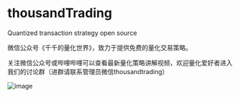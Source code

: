 # thousandTrading
Quantized transaction strategy open source

微信公众号《千千的量化世界》，致力于提供免费的量化交易策略。

关注微信公众号或哔哩哔哩可以查看最新量化策略讲解视频，欢迎量化爱好者进入我们的讨论群（进群请联系管理员微信thousandtrading）

![image](https://github.com/thousandTrading/thousandTrading/thousandTrading/blob/master/images/thousandTrading.jpg)
